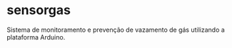 # sensorgas
Sistema de monitoramento e prevenção de vazamento de gás utilizando a plataforma Arduino.
